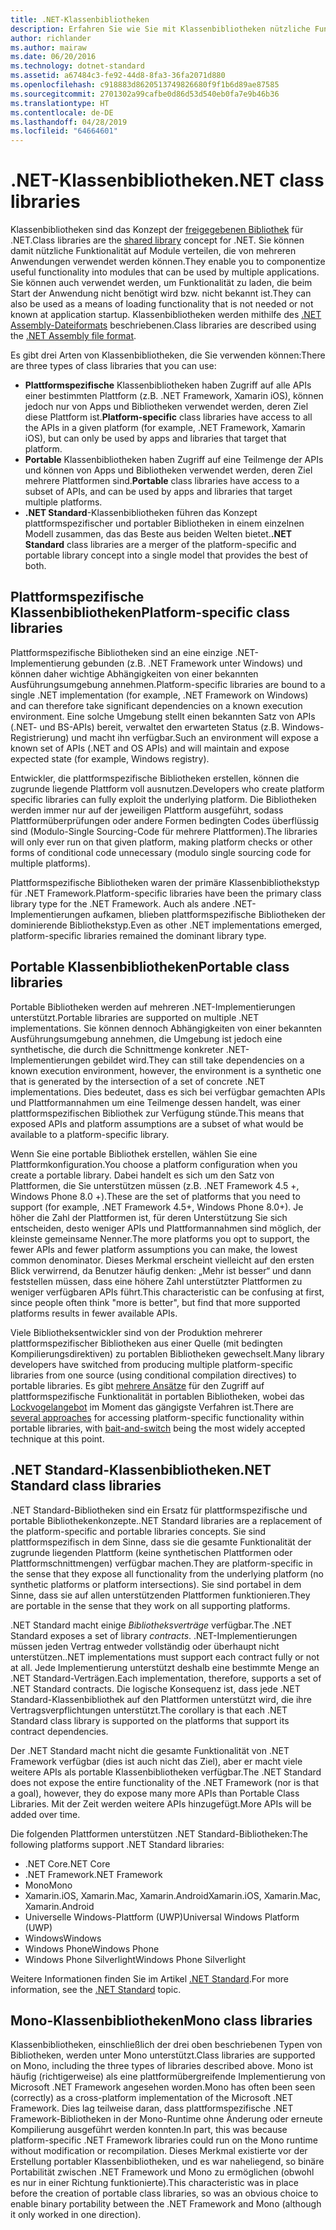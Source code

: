 ```yaml
---
title: .NET-Klassenbibliotheken
description: Erfahren Sie wie Sie mit Klassenbibliotheken nützliche Funktionalität in Module gruppieren, die von mehreren Anwendungen verwendet werden können.
author: richlander
ms.author: mairaw
ms.date: 06/20/2016
ms.technology: dotnet-standard
ms.assetid: a67484c3-fe92-44d8-8fa3-36fa2071d880
ms.openlocfilehash: c918883d8620513749826680f9f1b6d89ae87585
ms.sourcegitcommit: 2701302a99cafbe0d86d53d540eb0fa7e9b46b36
ms.translationtype: HT
ms.contentlocale: de-DE
ms.lasthandoff: 04/28/2019
ms.locfileid: "64664601"
---
```

# <a name="net-class-libraries"></a><span data-ttu-id="bbf59-103">.NET-Klassenbibliotheken</span><span class="sxs-lookup"><span data-stu-id="bbf59-103">.NET class libraries</span></span>

<span data-ttu-id="bbf59-104">Klassenbibliotheken sind das Konzept der [freigegebenen Bibliothek](https://en.wikipedia.org/wiki/Library_%28computing%29#Shared_libraries) für .NET.</span><span class="sxs-lookup"><span data-stu-id="bbf59-104">Class libraries are the [shared library](https://en.wikipedia.org/wiki/Library_%28computing%29#Shared_libraries) concept for .NET.</span></span> <span data-ttu-id="bbf59-105">Sie können damit nützliche Funktionalität auf Module verteilen, die von mehreren Anwendungen verwendet werden können.</span><span class="sxs-lookup"><span data-stu-id="bbf59-105">They enable you to componentize useful functionality into modules that can be used by multiple applications.</span></span> <span data-ttu-id="bbf59-106">Sie können auch verwendet werden, um Funktionalität zu laden, die beim Start der Anwendung nicht benötigt wird bzw. nicht bekannt ist.</span><span class="sxs-lookup"><span data-stu-id="bbf59-106">They can also be used as a means of loading functionality that is not needed or not known at application startup.</span></span> <span data-ttu-id="bbf59-107">Klassenbibliotheken werden mithilfe des [.NET Assembly-Dateiformats](assembly/file-format.md) beschriebenen.</span><span class="sxs-lookup"><span data-stu-id="bbf59-107">Class libraries are described using the [.NET Assembly file format](assembly/file-format.md).</span></span>

<span data-ttu-id="bbf59-108">Es gibt drei Arten von Klassenbibliotheken, die Sie verwenden können:</span><span class="sxs-lookup"><span data-stu-id="bbf59-108">There are three types of class libraries that you can use:</span></span>

* <span data-ttu-id="bbf59-109">**Plattformspezifische** Klassenbibliotheken haben Zugriff auf alle APIs einer bestimmten Plattform (z.B. .NET Framework, Xamarin iOS), können jedoch nur von Apps und Bibliotheken verwendet werden, deren Ziel diese Plattform ist.</span><span class="sxs-lookup"><span data-stu-id="bbf59-109">**Platform-specific** class libraries have access to all the APIs in a given platform (for example, .NET Framework, Xamarin iOS), but can only be used by apps and libraries that target that platform.</span></span>
* <span data-ttu-id="bbf59-110">**Portable** Klassenbibliotheken haben Zugriff auf eine Teilmenge der APIs und können von Apps und Bibliotheken verwendet werden, deren Ziel mehrere Plattformen sind.</span><span class="sxs-lookup"><span data-stu-id="bbf59-110">**Portable** class libraries have access to a subset of APIs, and can be used by apps and libraries that target multiple platforms.</span></span>
* <span data-ttu-id="bbf59-111">**.NET Standard**-Klassenbibliotheken führen das Konzept plattformspezifischer und portabler Bibliotheken in einem einzelnen Modell zusammen, das das Beste aus beiden Welten bietet.</span><span class="sxs-lookup"><span data-stu-id="bbf59-111">**.NET Standard** class libraries are a merger of the platform-specific and portable library concept into a single model that provides the best of both.</span></span>

## <a name="platform-specific-class-libraries"></a><span data-ttu-id="bbf59-112">Plattformspezifische Klassenbibliotheken</span><span class="sxs-lookup"><span data-stu-id="bbf59-112">Platform-specific class libraries</span></span>

<span data-ttu-id="bbf59-113">Plattformspezifische Bibliotheken sind an eine einzige .NET-Implementierung gebunden (z.B. .NET Framework unter Windows) und können daher wichtige Abhängigkeiten von einer bekannten Ausführungsumgebung annehmen.</span><span class="sxs-lookup"><span data-stu-id="bbf59-113">Platform-specific libraries are bound to a single .NET implementation (for example, .NET Framework on Windows) and can therefore take significant dependencies on a known execution environment.</span></span> <span data-ttu-id="bbf59-114">Eine solche Umgebung stellt einen bekannten Satz von APIs (.NET- und BS-APIs) bereit, verwaltet den erwarteten Status (z.B. Windows-Registrierung) und macht ihn verfügbar.</span><span class="sxs-lookup"><span data-stu-id="bbf59-114">Such an environment will expose a known set of APIs (.NET and OS APIs) and will maintain and expose expected state (for example, Windows registry).</span></span>

<span data-ttu-id="bbf59-115">Entwickler, die plattformspezifische Bibliotheken erstellen, können die zugrunde liegende Plattform voll ausnutzen.</span><span class="sxs-lookup"><span data-stu-id="bbf59-115">Developers who create platform specific libraries can fully exploit the underlying platform.</span></span> <span data-ttu-id="bbf59-116">Die Bibliotheken werden immer nur auf der jeweiligen Plattform ausgeführt, sodass Plattformüberprüfungen oder andere Formen bedingten Codes überflüssig sind (Modulo-Single Sourcing-Code für mehrere Plattformen).</span><span class="sxs-lookup"><span data-stu-id="bbf59-116">The libraries will only ever run on that given platform, making platform checks or other forms of conditional code unnecessary (modulo single sourcing code for multiple platforms).</span></span>

<span data-ttu-id="bbf59-117">Plattformspezifische Bibliotheken waren der primäre Klassenbibliothekstyp für .NET Framework.</span><span class="sxs-lookup"><span data-stu-id="bbf59-117">Platform-specific libraries have been the primary class library type for the .NET Framework.</span></span> <span data-ttu-id="bbf59-118">Auch als andere .NET-Implementierungen aufkamen, blieben plattformspezifische Bibliotheken der dominierende Bibliothekstyp.</span><span class="sxs-lookup"><span data-stu-id="bbf59-118">Even as other .NET implementations emerged, platform-specific libraries remained the dominant library type.</span></span>

## <a name="portable-class-libraries"></a><span data-ttu-id="bbf59-119">Portable Klassenbibliotheken</span><span class="sxs-lookup"><span data-stu-id="bbf59-119">Portable class libraries</span></span>

<span data-ttu-id="bbf59-120">Portable Bibliotheken werden auf mehreren .NET-Implementierungen unterstützt.</span><span class="sxs-lookup"><span data-stu-id="bbf59-120">Portable libraries are supported on multiple .NET implementations.</span></span> <span data-ttu-id="bbf59-121">Sie können dennoch Abhängigkeiten von einer bekannten Ausführungsumgebung annehmen, die Umgebung ist jedoch eine synthetische, die durch die Schnittmenge konkreter .NET-Implementierungen gebildet wird.</span><span class="sxs-lookup"><span data-stu-id="bbf59-121">They can still take dependencies on a known execution environment, however, the environment is a synthetic one that is generated by the intersection of a set of concrete .NET implementations.</span></span> <span data-ttu-id="bbf59-122">Dies bedeutet, dass es sich bei verfügbar gemachten APIs und Plattformannahmen um eine Teilmenge dessen handelt, was einer plattformspezifischen Bibliothek zur Verfügung stünde.</span><span class="sxs-lookup"><span data-stu-id="bbf59-122">This means that exposed APIs and platform assumptions are a subset of what would be available to a platform-specific library.</span></span>

<span data-ttu-id="bbf59-123">Wenn Sie eine portable Bibliothek erstellen, wählen Sie eine Plattformkonfiguration.</span><span class="sxs-lookup"><span data-stu-id="bbf59-123">You choose a platform configuration when you create a portable library.</span></span> <span data-ttu-id="bbf59-124">Dabei handelt es sich um den Satz von Plattformen, die Sie unterstützen müssen (z.B. .NET Framework 4.5 +, Windows Phone 8.0 +).</span><span class="sxs-lookup"><span data-stu-id="bbf59-124">These are the set of platforms that you need to support (for example, .NET Framework 4.5+, Windows Phone 8.0+).</span></span> <span data-ttu-id="bbf59-125">Je höher die Zahl der Plattformen ist, für deren Unterstützung Sie sich entscheiden, desto weniger APIs und Plattformannahmen sind möglich, der kleinste gemeinsame Nenner.</span><span class="sxs-lookup"><span data-stu-id="bbf59-125">The more platforms you opt to support, the fewer APIs and fewer platform assumptions you can make, the lowest common denominator.</span></span> <span data-ttu-id="bbf59-126">Dieses Merkmal erscheint vielleicht auf den ersten Blick verwirrend, da Benutzer häufig denken: „Mehr ist besser“ und dann feststellen müssen, dass eine höhere Zahl unterstützter Plattformen zu weniger verfügbaren APIs führt.</span><span class="sxs-lookup"><span data-stu-id="bbf59-126">This characteristic can be confusing at first, since people often think "more is better", but find that more supported platforms results in fewer available APIs.</span></span>

<span data-ttu-id="bbf59-127">Viele Bibliotheksentwickler sind von der Produktion mehrerer plattformspezifischer Bibliotheken aus einer Quelle (mit bedingten Kompilierungsdirektiven) zu portablen Bibliotheken gewechselt.</span><span class="sxs-lookup"><span data-stu-id="bbf59-127">Many library developers have switched from producing multiple platform-specific libraries from one source (using conditional compilation directives) to portable libraries.</span></span> <span data-ttu-id="bbf59-128">Es gibt [mehrere Ansätze](https://blog.stephencleary.com/2012/11/portable-class-library-enlightenment.html) für den Zugriff auf plattformspezifische Funktionalität in portablen Bibliotheken, wobei das [Lockvogelangebot](https://log.paulbetts.org/the-bait-and-switch-pcl-trick/) im Moment das gängigste Verfahren ist.</span><span class="sxs-lookup"><span data-stu-id="bbf59-128">There are [several approaches](https://blog.stephencleary.com/2012/11/portable-class-library-enlightenment.html) for accessing platform-specific functionality within portable libraries, with [bait-and-switch](https://log.paulbetts.org/the-bait-and-switch-pcl-trick/) being the most widely accepted technique at this point.</span></span>

## <a name="net-standard-class-libraries"></a><span data-ttu-id="bbf59-129">.NET Standard-Klassenbibliotheken</span><span class="sxs-lookup"><span data-stu-id="bbf59-129">.NET Standard class libraries</span></span>

<span data-ttu-id="bbf59-130">.NET Standard-Bibliotheken sind ein Ersatz für plattformspezifische und portable Bibliothekenkonzepte.</span><span class="sxs-lookup"><span data-stu-id="bbf59-130">.NET Standard libraries are a replacement of the platform-specific and portable libraries concepts.</span></span> <span data-ttu-id="bbf59-131">Sie sind plattformspezifisch in dem Sinne, dass sie die gesamte Funktionalität der zugrunde liegenden Plattform (keine synthetischen Plattformen oder Plattformschnittmengen) verfügbar machen.</span><span class="sxs-lookup"><span data-stu-id="bbf59-131">They are platform-specific in the sense that they expose all functionality from the underlying platform (no synthetic platforms or platform intersections).</span></span> <span data-ttu-id="bbf59-132">Sie sind portabel in dem Sinne, dass sie auf allen unterstützenden Plattformen funktionieren.</span><span class="sxs-lookup"><span data-stu-id="bbf59-132">They are portable in the sense that they work on all supporting platforms.</span></span>

<span data-ttu-id="bbf59-133">.NET Standard macht einige _Bibliotheksverträge_ verfügbar.</span><span class="sxs-lookup"><span data-stu-id="bbf59-133">The .NET Standard exposes a set of library _contracts_.</span></span> <span data-ttu-id="bbf59-134">.NET-Implementierungen müssen jeden Vertrag entweder vollständig oder überhaupt nicht unterstützen.</span><span class="sxs-lookup"><span data-stu-id="bbf59-134">.NET implementations must support each contract fully or not at all.</span></span> <span data-ttu-id="bbf59-135">Jede Implementierung unterstützt deshalb eine bestimmte Menge an .NET Standard-Verträgen.</span><span class="sxs-lookup"><span data-stu-id="bbf59-135">Each implementation, therefore, supports a set of .NET Standard contracts.</span></span> <span data-ttu-id="bbf59-136">Die logische Konsequenz ist, dass jede .NET Standard-Klassenbibliothek auf den Plattformen unterstützt wird, die ihre Vertragsverpflichtungen unterstützt.</span><span class="sxs-lookup"><span data-stu-id="bbf59-136">The corollary is that each .NET Standard class library is supported on the platforms that support its contract dependencies.</span></span>

<span data-ttu-id="bbf59-137">Der .NET Standard macht nicht die gesamte Funktionalität von .NET Framework verfügbar (dies ist auch nicht das Ziel), aber er macht viele weitere APIs als portable Klassenbibliotheken verfügbar.</span><span class="sxs-lookup"><span data-stu-id="bbf59-137">The .NET Standard does not expose the entire functionality of the .NET Framework (nor is that a goal), however, they do expose many more APIs than Portable Class Libraries.</span></span> <span data-ttu-id="bbf59-138">Mit der Zeit werden weitere APIs hinzugefügt.</span><span class="sxs-lookup"><span data-stu-id="bbf59-138">More APIs will be added over time.</span></span>

<span data-ttu-id="bbf59-139">Die folgenden Plattformen unterstützen .NET Standard-Bibliotheken:</span><span class="sxs-lookup"><span data-stu-id="bbf59-139">The following platforms support .NET Standard libraries:</span></span>

* <span data-ttu-id="bbf59-140">.NET Core</span><span class="sxs-lookup"><span data-stu-id="bbf59-140">.NET Core</span></span>
* <span data-ttu-id="bbf59-141">.NET Framework</span><span class="sxs-lookup"><span data-stu-id="bbf59-141">.NET Framework</span></span>
* <span data-ttu-id="bbf59-142">Mono</span><span class="sxs-lookup"><span data-stu-id="bbf59-142">Mono</span></span>
* <span data-ttu-id="bbf59-143">Xamarin.iOS, Xamarin.Mac, Xamarin.Android</span><span class="sxs-lookup"><span data-stu-id="bbf59-143">Xamarin.iOS, Xamarin.Mac, Xamarin.Android</span></span>
* <span data-ttu-id="bbf59-144">Universelle Windows-Plattform (UWP)</span><span class="sxs-lookup"><span data-stu-id="bbf59-144">Universal Windows Platform (UWP)</span></span>
* <span data-ttu-id="bbf59-145">Windows</span><span class="sxs-lookup"><span data-stu-id="bbf59-145">Windows</span></span>
* <span data-ttu-id="bbf59-146">Windows Phone</span><span class="sxs-lookup"><span data-stu-id="bbf59-146">Windows Phone</span></span>
* <span data-ttu-id="bbf59-147">Windows Phone Silverlight</span><span class="sxs-lookup"><span data-stu-id="bbf59-147">Windows Phone Silverlight</span></span>

<span data-ttu-id="bbf59-148">Weitere Informationen finden Sie im Artikel [.NET Standard](net-standard.md).</span><span class="sxs-lookup"><span data-stu-id="bbf59-148">For more information, see the [.NET Standard](net-standard.md) topic.</span></span>

## <a name="mono-class-libraries"></a><span data-ttu-id="bbf59-149">Mono-Klassenbibliotheken</span><span class="sxs-lookup"><span data-stu-id="bbf59-149">Mono class libraries</span></span>

<span data-ttu-id="bbf59-150">Klassenbibliotheken, einschließlich der drei oben beschriebenen Typen von Bibliotheken, werden unter Mono unterstützt.</span><span class="sxs-lookup"><span data-stu-id="bbf59-150">Class libraries are supported on Mono, including the three types of libraries described above.</span></span> <span data-ttu-id="bbf59-151">Mono ist häufig (richtigerweise) als eine plattformübergreifende Implementierung von Microsoft .NET Framework angesehen worden.</span><span class="sxs-lookup"><span data-stu-id="bbf59-151">Mono has often been seen (correctly) as a cross-platform implementation of the Microsoft .NET Framework.</span></span> <span data-ttu-id="bbf59-152">Dies lag teilweise daran, dass plattformspezifische .NET Framework-Bibliotheken in der Mono-Runtime ohne Änderung oder erneute Kompilierung ausgeführt werden konnten.</span><span class="sxs-lookup"><span data-stu-id="bbf59-152">In part, this was because platform-specific .NET Framework libraries could run on the Mono runtime without modification or recompilation.</span></span> <span data-ttu-id="bbf59-153">Dieses Merkmal existierte vor der Erstellung portabler Klassenbibliotheken, und es war naheliegend, so binäre Portabilität zwischen .NET Framework und Mono zu ermöglichen (obwohl es nur in einer Richtung funktionierte).</span><span class="sxs-lookup"><span data-stu-id="bbf59-153">This characteristic was in place before the creation of portable class libraries, so was an obvious choice to enable binary portability between the .NET Framework and Mono (although it only worked in one direction).</span></span>
